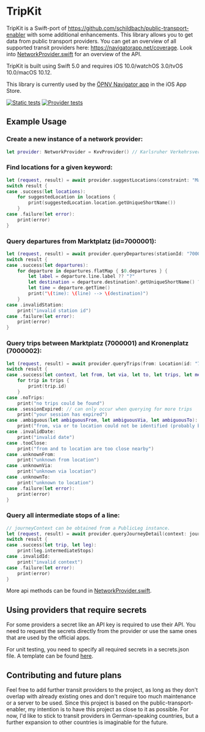 # TripKit
TripKit is a Swift-port of https://github.com/schildbach/public-transport-enabler with some additional enhancements. This library allows you to get data from public transport providers. You can get an overview of all supported transit providers here: https://navigatorapp.net/coverage.
Look into [NetworkProvider.swift](https://github.com/alexander-albers/tripkit/blob/master/Sources/TripKit/NetworkProvider.swift) for an overview of the API.

TripKit is built using Swift 5.0 and requires iOS 10.0/watchOS 3.0/tvOS 10.0/macOS 10.12.

This library is currently used by the [ÖPNV Navigator app](http://navigatorapp.net) in the iOS App Store.

[![Static tests](https://github.com/alexander-albers/tripkit/actions/workflows/test-static.yml/badge.svg)](https://github.com/alexander-albers/tripkit/actions/workflows/test-static.yml)
[![Provider tests](https://github.com/alexander-albers/tripkit/actions/workflows/test-providers.yml/badge.svg)](https://github.com/alexander-albers/tripkit/actions/workflows/test-providers.yml)

## Example Usage

### Create a new instance of a network provider:
```swift
let provider: NetworkProvider = KvvProvider() // Karlsruher Verkehrsverbund
```

### Find locations for a given keyword:
```swift
let (request, result) = await provider.suggestLocations(constraint: "Marktplatz", types: [.station], maxLocations: 10)
switch result {
case .success(let locations):
    for suggestedLocation in locations {
        print(suggestedLocation.location.getUniqueShortName())
    }
case .failure(let error):
    print(error)
}
```

### Query departures from Marktplatz (id=7000001):
```swift
let (request, result) = await provider.queryDepartures(stationId: "7000001", time: Date(), maxDepartures: 10, equivs: false)
switch result {
case .success(let departures):
    for departure in departures.flatMap { $0.departures } {
        let label = departure.line.label ?? "?"
        let destination = departure.destination?.getUniqueShortName() ?? "?"
        let time = departure.getTime()
        print("\(time): \(line) --> \(destination)")
    }
case .invalidStation:
    print("invalid station id")
case .failure(let error):
    print(error)
}
```

### Query trips between Marktplatz (7000001) and Kronenplatz (7000002):
```swift
let (request, result) = await provider.queryTrips(from: Location(id: "7000001"), via: nil, to: Location(id: "7000002"), date: Date(), departure: true, tripOptions: TripOptions())
switch result {
case .success(let context, let from, let via, let to, let trips, let messages):
    for trip in trips {
        print(trip.id)
    }
case .noTrips:
    print("no trips could be found")
case .sessionExpired: // can only occur when querying for more trips
    print("your session has expired")
case .ambiguous(let ambiguousFrom, let ambiguousVia, let ambiguousTo):
    print("from, via or to location could not be identified (probably because no stop id has been provided)")
case .invalidDate:
    print("invalid date")
case .tooClose:
    print("from and to location are too close nearby")
case .unknownFrom:
    print("unknown from location")
case .unknownVia:
    print("unknown via location")
case .unknownTo:
    print("unknown to location")
case .failure(let error):
    print(error)
}
```

### Query all intermediate stops of a line:
```swift
// journeyContext can be obtained from a PublicLeg instance.
let (request, result) = await provider.queryJourneyDetail(context: journeyContext)
switch result {
case .success(let trip, let leg):
    print(leg.intermediateStops)
case .invalidId:
    print("invalid context")
case .failure(let error):
    print(error)
}
```

More api methods can be found in [NetworkProvider.swift](https://github.com/alexander-albers/tripkit/blob/master/Sources/TripKit/NetworkProvider.swift).

## Using providers that require secrets

For some providers a secret like an API key is required to use their API. You need to request the secrets directly from the provider or use the same ones that are used by the official apps.

For unit testing, you need to specify all required secrets in a secrets.json file. A template can be found [here](Sources/TripKit/Resources/secrets.json.template).

## Contributing and future plans

Feel free to add further transit providers to the project, as long as they don't overlap with already existing ones and don't require too much maintenance or a server to be used. Since this project is based on the public-transport-enabler, my intention is to have this project as close to it as possible. For now, I'd like to stick to transit providers in German-speaking countries, but a further expansion to other countries is imaginable for the future. 
